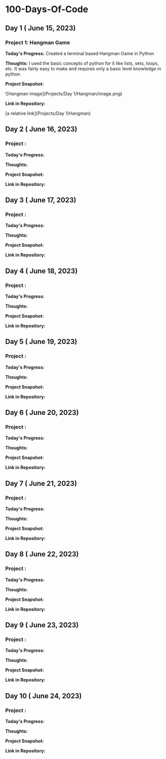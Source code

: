 # 100-Days-Of-Code

## Day 1 ( June 15, 2023)

### Project 1: Hangman Game

**Today's Progress:** Created a terminal based Hangman Game in Python

**Thoughts:** I used the basic concepts of python for it like lists, sets, loops, etc. It was fairly easy to make and requires only a basic level knowledge in python.

**Project Snapshot:**

![Hangman image](Projects/Day 1/Hangman/image.png)


**Link in Repository:** 

[a relative link](Projects/Day 1/Hangman)

## Day 2 ( June 16, 2023)

### Project :

**Today's Progress:**

**Thoughts:** 

**Project Snapshot:**

**Link in Repository:** 



## Day 3 ( June 17, 2023)

### Project :

**Today's Progress:**

**Thoughts:** 

**Project Snapshot:**

**Link in Repository:** 




## Day 4 ( June 18, 2023)

### Project :

**Today's Progress:**

**Thoughts:** 

**Project Snapshot:**

**Link in Repository:** 




## Day 5 ( June 19, 2023)

### Project :

**Today's Progress:**

**Thoughts:** 

**Project Snapshot:**

**Link in Repository:** 





## Day 6 ( June 20, 2023)

### Project :

**Today's Progress:**

**Thoughts:** 

**Project Snapshot:**

**Link in Repository:** 





## Day 7 ( June 21, 2023)

### Project :

**Today's Progress:**

**Thoughts:** 

**Project Snapshot:**

**Link in Repository:** 







## Day 8 ( June 22, 2023)

### Project :

**Today's Progress:**

**Thoughts:** 

**Project Snapshot:**

**Link in Repository:** 





## Day 9 ( June 23, 2023)

### Project :

**Today's Progress:**

**Thoughts:** 

**Project Snapshot:**

**Link in Repository:** 





## Day 10 ( June 24, 2023)

### Project :

**Today's Progress:**

**Thoughts:** 

**Project Snapshot:**

**Link in Repository:** 
